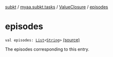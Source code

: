 [subkt](../../index.md) / [myaa.subkt.tasks](../index.md) / [ValueClosure](index.md) / [episodes](./episodes.md)

# episodes

`val episodes: `[`List`](https://kotlinlang.org/api/latest/jvm/stdlib/kotlin.collections/-list/index.html)`<`[`String`](https://kotlinlang.org/api/latest/jvm/stdlib/kotlin/-string/index.html)`>` [(source)](https://github.com/Myaamori/SubKt/blob/0.1.4/src/main/kotlin/myaa/subkt/tasks/tasks.kt#L420)

The episodes corresponding to this entry.

